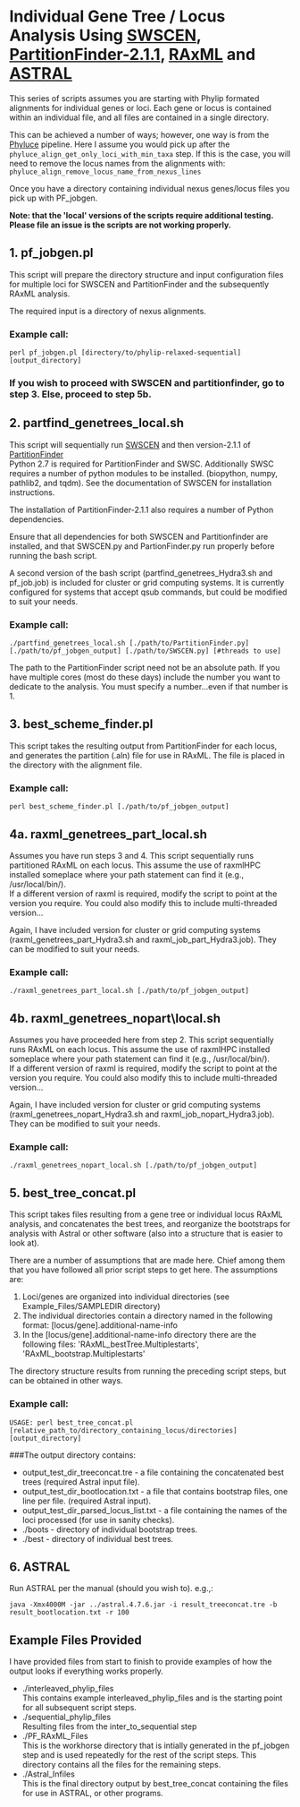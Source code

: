 # Individual Gene Tree / Locus Analysis Using [SWSCEN](https://github.com/Tagliacollo/PFinderUCE-SWSC-EN), [PartitionFinder-2.1.1](https://github.com/brettc/partitionfinder/releases/latest), [RAxML](https://github.com/stamatak/standard-RAxML) and [ASTRAL](https://github.com/smirarab/ASTRAL)

This series of scripts assumes you are starting with Phylip formated alignments for individual genes or loci. Each gene or locus is contained within an individual file, and all files are contained in a single directory.  

This can be achieved a number of ways; however, one way is from the [Phyluce](https://github.com/faircloth-lab/phyluce) pipeline. Here I assume you would pick up after the `phyluce_align_get_only_loci_with_min_taxa` step. If this is the case, you will need to remove the locus names from the alignments with: `phyluce_align_remove_locus_name_from_nexus_lines`
    
Once you have a directory containing individual nexus genes/locus files you pick up with PF_jobgen. 

**Note: that the 'local' versions of the scripts require additional testing. Please file an issue is the scripts are not working properly.**
    
## 1. pf_jobgen.pl

This script will prepare the directory structure and input configuration files for multiple loci for SWSCEN and PartitionFinder and the subsequently RAxML analysis.

The required input is a directory of nexus alignments.  


### Example call: 
    perl pf_jobgen.pl [directory/to/phylip-relaxed-sequential] [output_directory]
    
### If you wish to proceed with SWSCEN and partitionfinder, go to step 3. Else, proceed to step 5b.     

## 2. partfind\_genetrees\_local.sh


This script will sequentially run [SWSCEN](https://github.com/Tagliacollo/PFinderUCE-SWSC-EN) and then version-2.1.1 of [PartitionFinder](https://github.com/brettc/partitionfinder/releases/tag/v2.1.1)  
Python 2.7 is required for PartitionFinder and SWSC. Additionally SWSC requires a number of python modules to be installed. (biopython, numpy, pathlib2, and tqdm). See the documentation of SWSCEN for installation instructions. 

The installation of PartitionFinder-2.1.1 also requires a number of Python dependencies. 

Ensure that all dependencies for both SWSCEN and Partitionfinder are installed, and that SWSCEN.py and PartionFinder.py run properly before running the bash script.  

A second version of the bash script (partfind_genetrees_Hydra3.sh and pf_job.job) is included for cluster or grid computing systems. It is currently configured for systems that accept qsub commands, but could be modified to suit your needs.  

### Example call: 
    ./partfind_genetrees_local.sh [./path/to/PartitionFinder.py] [./path/to/pf_jobgen_output] [./path/to/SWSCEN.py] [#threads to use]
    
The path to the PartitionFinder script need not be an absolute path. If you have multiple cores (most do these days) include the number you want to dedicate to the analysis. You must specify a number...even if that number is 1. 

## 3. best\_scheme\_finder.pl

This script takes the resulting output from PartitionFinder for each locus, and generates the partition (.aln) file for use in RAxML. The file is placed in the directory with the alignment file.  
   
### Example call: 
    perl best_scheme_finder.pl [./path/to/pf_jobgen_output]
    
## 4a. raxml\_genetrees\_part\_local.sh

Assumes you have run steps 3 and 4. This script sequentially runs partitioned RAxML on each locus. This assume the use of raxmlHPC installed someplace where your path statement can find it (e.g., /usr/local/bin/).  
If a different version of raxml is required, modify the script to point at the version you require. You could also modify this to include multi-threaded version...

Again, I have included version for cluster or grid computing systems (raxml\_genetrees\_part\_Hydra3.sh and raxml\_job\_part\_Hydra3.job). They can be modified to suit your needs. 

### Example call: 
    ./raxml_genetrees_part_local.sh [./path/to/pf_jobgen_output]

## 4b. raxml\_genetrees\_nopart\local.sh

Assumes you have proceeded here from step 2. This script sequentially runs RAxML on each locus. This assume the use of raxmlHPC installed someplace where your path statement can find it (e.g., /usr/local/bin/).  
If a different version of raxml is required, modify the script to point at the version you require. You could also modify this to include multi-threaded version...

Again, I have included version for cluster or grid computing systems (raxml\_genetrees\_nopart\_Hydra3.sh and raxml\_job\_nopart\_Hydra3.job). They can be modified to suit your needs. 

### Example call: 
    ./raxml_genetrees_nopart_local.sh [./path/to/pf_jobgen_output]

    
## 5. best\_tree\_concat.pl

This script takes files resulting from a gene tree or individual locus RAxML analysis, and concatenates the best trees, and reorganize the bootstraps for analysis with Astral or other software (also into a structure that is easier to look at).  

There are a number of assumptions that are made here. Chief among them that you have followed all prior script steps to get here. The assumptions are:  

1. Loci/genes are organized into individual directories (see Example_Files/SAMPLEDIR directory)  
2. The individual directories contain a directory named in the following format: [locus/gene].additional-name-info  
3. In the [locus/gene].additional-name-info directory there are the following files: 'RAxML\_bestTree.Multiplestarts', 'RAxML\_bootstrap.Multiplestarts'  

The directory structure results from running the preceding script steps, but can be obtained in other ways.  

### Example call: 
    USAGE: perl best_tree_concat.pl [relative_path_to/directory_containing_locus/directories] [output_directory]  

###The output directory contains:  
* output\_test\_dir\_treeconcat.tre - a file containing the concatenated best trees (required Astral input file).  
* output\_test\_dir\_bootlocation.txt - a file that contains bootstrap files, one line per file. (required Astral input).  
* output\_test\_dir\_parsed\_locus\_list.txt - a file containing the names of the loci processed (for use in sanity checks).  
* ./boots - directory of individual bootstrap trees.  
* ./best - directory of individual best trees.

## 6. ASTRAL

Run ASTRAL per the manual (should you wish to). e.g.,:  

    java -Xmx4000M -jar ../astral.4.7.6.jar -i result_treeconcat.tre -b result_bootlocation.txt -r 100
    
    
## Example Files Provided

I have provided files from start to finish to provide examples of how the output looks if everything works properly. 

* ./interleaved\_phylip\_files  
	This contains example interleaved_phylip_files and is the starting point for all subsequent script steps. 
* ./sequential\_phylip\_files  
	Resulting files from the inter_to_sequential step
* ./PF\_RAxML\_Files  
	This is the workhorse directory that is intially generated in the pf_jobgen step and is used repeatedly for the rest of the script steps. This directory contains all the files for the remaining steps.
* ./Astral_Infiles  
	This is the final directory output by best_tree_concat containing the files for use in ASTRAL, or other programs. 
